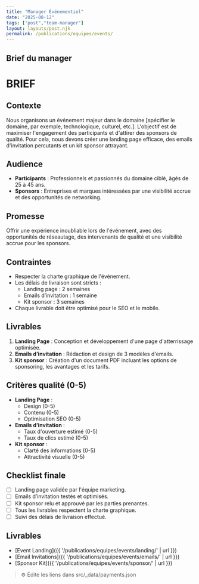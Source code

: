```yaml
---
title: "Manager Événementiel"
date: "2025-08-12"
tags: ["post","team-manager"]
layout: layouts/post.njk
permalink: /publications/equipes/events/
---
```

## Brief du manager

# BRIEF

## Contexte
Nous organisons un événement majeur dans le domaine [spécifier le domaine, par exemple, technologique, culturel, etc.]. L'objectif est de maximiser l'engagement des participants et d'attirer des sponsors de qualité. Pour cela, nous devons créer une landing page efficace, des emails d'invitation percutants et un kit sponsor attrayant.

## Audience
- **Participants** : Professionnels et passionnés du domaine ciblé, âgés de 25 à 45 ans.
- **Sponsors** : Entreprises et marques intéressées par une visibilité accrue et des opportunités de networking.

## Promesse
Offrir une expérience inoubliable lors de l'événement, avec des opportunités de réseautage, des intervenants de qualité et une visibilité accrue pour les sponsors.

## Contraintes
- Respecter la charte graphique de l'événement.
- Les délais de livraison sont stricts : 
  - Landing page : 2 semaines
  - Emails d’invitation : 1 semaine
  - Kit sponsor : 3 semaines
- Chaque livrable doit être optimisé pour le SEO et le mobile.

## Livrables
1. **Landing Page** : Conception et développement d'une page d'atterrissage optimisée.
2. **Emails d’invitation** : Rédaction et design de 3 modèles d'emails.
3. **Kit sponsor** : Création d'un document PDF incluant les options de sponsoring, les avantages et les tarifs.

## Critères qualité (0-5)
- **Landing Page** : 
  - Design (0-5)
  - Contenu (0-5)
  - Optimisation SEO (0-5)
- **Emails d’invitation** :
  - Taux d'ouverture estimé (0-5)
  - Taux de clics estimé (0-5)
- **Kit sponsor** :
  - Clarté des informations (0-5)
  - Attractivité visuelle (0-5)

## Checklist finale
- [ ] Landing page validée par l'équipe marketing.
- [ ] Emails d’invitation testés et optimisés.
- [ ] Kit sponsor relu et approuvé par les parties prenantes.
- [ ] Tous les livrables respectent la charte graphique.
- [ ] Suivi des délais de livraison effectué.

## Livrables
- [Event Landing]({{ '/publications/equipes/events/landing/' | url }})
- [Email Invitations]({{ '/publications/equipes/events/emails/' | url }})
- [Sponsor Kit]({{ '/publications/equipes/events/sponsor/' | url }})

> ⚙️ Édite les liens dans src/_data/payments.json
